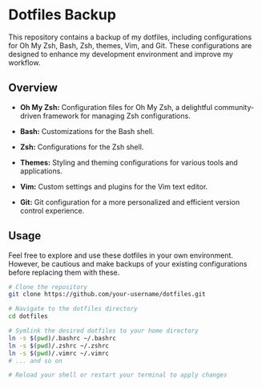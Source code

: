 # Dotfiles Backup


This repository contains a backup of my dotfiles, including configurations for Oh My Zsh, Bash, Zsh, themes, Vim, and Git. These configurations are designed to enhance my development environment and improve my workflow.

## Overview

- **Oh My Zsh:** Configuration files for Oh My Zsh, a delightful community-driven framework for managing Zsh configurations.

- **Bash:** Customizations for the Bash shell.

- **Zsh:** Configurations for the Zsh shell.

- **Themes:** Styling and theming configurations for various tools and applications.

- **Vim:** Custom settings and plugins for the Vim text editor.

- **Git:** Git configuration for a more personalized and efficient version control experience.

## Usage

Feel free to explore and use these dotfiles in your own environment. However, be cautious and make backups of your existing configurations before replacing them with these.

```bash
# Clone the repository
git clone https://github.com/your-username/dotfiles.git

# Navigate to the dotfiles directory
cd dotfiles

# Symlink the desired dotfiles to your home directory
ln -s $(pwd)/.bashrc ~/.bashrc
ln -s $(pwd)/.zshrc ~/.zshrc
ln -s $(pwd)/.vimrc ~/.vimrc
# ... and so on

# Reload your shell or restart your terminal to apply changes
